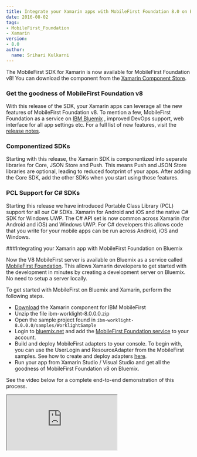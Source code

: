 ```yaml
---
title: Integrate your Xamarin apps with MobileFirst Foundation 8.0 on Bluemix
date: 2016-08-02
tags:
- MobileFirst_Foundation
- Xamarin
version:
- 8.0
author:
  name: Srihari Kulkarni
---
```

The MobileFirst SDK for Xamarin is now available for MobileFirst Foundation v8! You can download the component from the [Xamarin Component Store](https://components.xamarin.com/view/ibm-worklight). 

### Get the goodness of MobileFirst Foundation v8
With this release of the SDK, your Xamarin apps can leverage all the  new features of MobileFirst Foundation v8. To mention a few,  MobileFirst Foundation as a service on [IBM Bluemix](https://console.ng.bluemix.net/catalog/services/mobile-foundation) , improved DevOps support, web interface for all app settings etc. For a full list of new features, visit the [release notes](https://www.ibm.com/support/knowledgecenter/SSHS8R_8.0.0/com.ibm.worklight.getstart.doc/start/c_what_s_new.html).

### Componentized SDKs
Starting with this release, the Xamarin SDK is componentized into separate libraries for Core, JSON Store and Push. This means Push and JSON Store libraries are optional, leading to reduced footprint of your apps. After adding the Core SDK, add the other SDKs when you start using those features. 

### PCL Support for C# SDKs
Starting this release we have introduced Portable Class Library (PCL) support for all our C# SDKs. Xamarin for Android and iOS and the native C# SDK for Windows UWP. The C# API set is now common across Xamarin (for Android and iOS) and Windows UWP. For C# developers this allows code that you write for your mobile apps can be run across Android, iOS and Windows. 


###Integrating your Xamarin app with MobileFirst Foundation on Bluemix

Now the V8 MobileFirst server is available on Bluemix as a service called [MobileFirst Foundation](https://console.ng.bluemix.net/catalog/services/mobile-foundation/). This allows Xamarin developers to get started with the development in minutes by creating a development server on Bluemix. No need to setup a server locally.
 
To get started with MobileFirst on Bluemix and Xamarin, perform the following steps.

* [Download](https://components.xamarin.com/view/ibm-worklight) the Xamarin component for IBM MobileFirst
* Unzip the file ibm-worklight-8.0.0.0.zip 
* Open the sample project found in `ibm-worklight-8.0.0.0/samples/WorklightSample`
* Login to [bluemix.net](https://bluemix.net) and add the [MobileFirst Foundation service](https://console.ng.bluemix.net/catalog/services/mobile-foundation/) to your account. 
* Build and deploy MobileFirst adapters to your console. To begin with, you can use the UserLogin and ResourceAdapter from the MobileFirst samples. See how to create and deploy adapters [here](https://mobilefirstplatform.ibmcloud.com/tutorials/en/foundation/8.0/authentication-and-security/credentials-validation/security-check/).
* Run your app from Xamarin Studio / Visual Studio and get all the goodness of MobileFirst Foundation v8 on Bluemix. 

See the video below for a complete end-to-end demonstration of this process.

<div class="sizer">
    <div class="embed-responsive embed-responsive-16by9">
        <iframe src="https://www.youtube.com/embed/kw9k2d59FYQ"></iframe>
    </div>
</div>